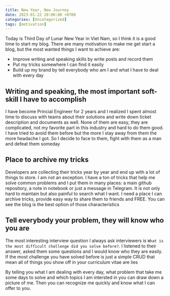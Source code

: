 ```yaml
---
title: New Year, New Journey
date: 2023-01-22 20:00:00 +0700
categories: [Uncategorized]
tags: [motivation]
---
```


Today is Third Day of Lunar New Year in Viet Nam, so I think it is a good time to start my blog. There are many motivation to make me get start a blog, but the most wanted things I want to achieve are:

- Improve writing and speaking skills by write posts and record them
- Put my tricks somewhere I can find it easily
- Build up my brand by tell everybody who am I and what I have to deal with every day

## Writing and speaking, the most important soft-skill I have to accomplish

I have become Princial Engineer for 2 years and I realized I spent almost time to discuss with teams about their solutions and write down ticket description and documents as well. None of them are easy, they are complicated, not my favorite part in this industry and hard to do them good. I have tried to avoid them before but the more I stay away from them the more headache I got. So I decide to face to them, fight with them as a man and defeat them someday

## Place to archive my tricks

Developers are collecting their tricks year by year and end up with a lot of things to store. I am not an exception. I have a ton of tricks that help me solve common problems and I put them in many places: a main github repository, a note in notebook or just a message in Telegram. It is not only hard to maintain but also painful to search what I want. I need a place I can archive tricks, provide easy way to share them to friends and FREE. You can see the blog is the best option of those characteristics

## Tell everybody your problem, they will know who you are

The most interesting interview question I always ask interviewers is `What is the most difficult challenge did you solve before?`. I listened to their answer, asked them some questions and I would know who they are easily. If the most challenge you have solved before is just a simple CRUD that mean all of things you show off in your curriculum vitae are lies

By telling you what I am dealing with every day, what problem that take me some days to solve and which topics I am intersted in you can draw down a picture of me. Then you can recognize me quickly and know what I can offer to you.